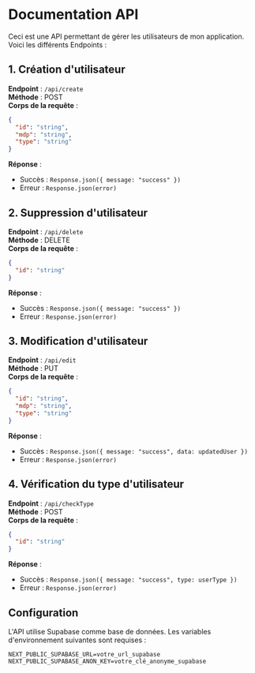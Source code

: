 # Documentation API

Ceci est une API permettant de gérer les utilisateurs de mon application. Voici les différents Endpoints :

## 1. Création d&apos;utilisateur

**Endpoint** : `/api/create`  
**Méthode** : POST  
**Corps de la requête** :
```json
{
  "id": "string",
  "mdp": "string",
  "type": "string"
}
```

**Réponse** :
- Succès : `Response.json({ message: "success" })`
- Erreur : `Response.json(error)`

## 2. Suppression d&apos;utilisateur

**Endpoint** : `/api/delete`  
**Méthode** : DELETE  
**Corps de la requête** :
```json
{
  "id": "string"
}
```

**Réponse** :
- Succès : `Response.json({ message: "success" })`
- Erreur : `Response.json(error)`

## 3. Modification d&apos;utilisateur

**Endpoint** : `/api/edit`  
**Méthode** : PUT  
**Corps de la requête** :
```json
{
  "id": "string",
  "mdp": "string",
  "type": "string"
}
```

**Réponse** :
- Succès : `Response.json({ message: "success", data: updatedUser })`
- Erreur : `Response.json(error)`

## 4. Vérification du type d&apos;utilisateur

**Endpoint** : `/api/checkType`  
**Méthode** : POST  
**Corps de la requête** :
```json
{
  "id": "string"
}
```

**Réponse** :
- Succès : `Response.json({ message: "success", type: userType })`
- Erreur : `Response.json(error)`

## Configuration

L&apos;API utilise Supabase comme base de données. Les variables d&apos;environnement suivantes sont requises :

```env
NEXT_PUBLIC_SUPABASE_URL=votre_url_supabase
NEXT_PUBLIC_SUPABASE_ANON_KEY=votre_clé_anonyme_supabase
```
